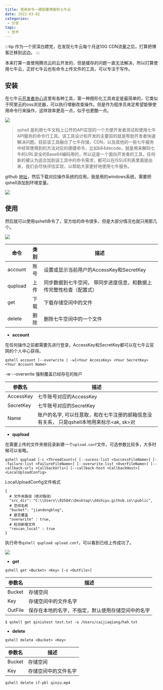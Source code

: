 ```yaml
---
title: 使用命令一键部署博客到七牛云
date: 2022-03-02
categories:
 - 分享
tags:
 - 技术
---
```

:::tip
作为一个资深白嫖党，在发现七牛云每个月送10G CDN流量之后，打算把博客迁移到这边。
:::
<!-- more -->
本来打算一直使用腾讯云的云开发的，但是缓存的问题一直无法解决，所以打算使用七牛云，正好七牛云也有命令上传文件的工具，可以专注于写作。

## 安装

在七牛云[开发者中心](https://developer.qiniu.com/kodo/5972/kodo-browser)这里有各种工具，第一种图形化工具肯定是最简单的，它类似于阿里云的oss浏览器，可以执行增删改查操作。但是作为程序员肯定希望能够使用命令行来操作，这样效率更高一点，似乎也更酷一点。

![](https://blog.jdqiong.cn/202203021725481.png)

> qshell 是利用七牛文档上公开的API实现的一个方便开发者测试和使用七牛API服务的命令行工具。该工具设计和开发的主要目的就是帮助开发者快速解决问题。目前该工具融合了七牛存储，CDN，以及其他的一些七牛服务中经常使用到的方法对应的便捷命令，比如b64decode，就是用来解码七牛的URL安全的Base64编码用的，所以这是一个面向开发者的工具，任何新的被认为适合加到该工具中的命令需求，都可以在ISSUE列表里面提出来，我们会尽快评估实现，以帮助大家更好地使用七牛服务。

github [地址](https://github.com/qiniu/qshell)，然后下载对应操作系统的应用，我是用的windows系统，需要把qshell添加到环境变量。

![](https://blog.jdqiong.cn/202203021731910.png)

## 使用

然后就可以使用qshell命令了，官方给的命令很多，但是大部分情况也就只用那几个。

![](https://blog.jdqiong.cn/202203021734858.png)


| 命令    | 类别  | 描述                                                                |
| ------- | :---: | ------------------------------------------------------------------- |
| account | 账号  | 设置或显示当前用户的AccessKey和SecretKey                            |
| qupload | 上传  | 同步数据到七牛空间， 带同步进度信息，和数据上传完整性检查（配置式） |
| get     | 下载  | 下载存储空间中的文件                                                |
| delete  | 删除  | 删除七牛空间中的一个文件                                            |

* **account**

在任何操作之前都需要先进行登录，AccessKey和SecretKey都可以在七牛云官网的个人中心获得。
```
qshell account [--overwrite | -w]<Your AccessKey> <Your SecretKey> <Your Account Name>
```
-w --overwrite 强制覆盖已经存在的账户

| 参数名    | 描述                                                                                      |
| --------- | ----------------------------------------------------------------------------------------- |
| AccessKey | 七牛账号对应的AccessKey                                                                   |
| SecretKey | 七牛账号对应的SecretKey                                                                   |
| Name      | 账户的名字, 可以任意取，和在七牛注册的邮箱信息没有关系， 只是qshell本地用来标示<ak, sk>对 |

* **qupload**

在需要上传的文件夹根目录新建一个`upload.conf`文件，可选参数比较多，大多时候可以省略。

```
qshell qupload [-c <ThreadCount>] [--sucess-list <SuccessFileName>] [--failure-list <FailureFileName>] [--overwrite-list <OverFileName>] [--callback-urls <CallbackUrls>] [--callback-host <CallbackHost>]
<LocalUploadConfig>
```

LocalUploadConfig文件格式
```config
{
  # 文件夹路径（绝对路径）
  "src_dir": "C:\\Users\\92584\\Desktop\\ddshiyu.github.io\\public",
  # 空间名称
  "bucket": "jiandongblog",
  # 是否覆盖
  "overwrite" : true,
  # 检测新增文件
  "rescan_local" : true
}
```
执行命令`qshell qupload upload.conf`，可以看到已经上传成功了。

![](https://blog.jdqiong.cn/4fed0ecd551d6d9bb04dcb8beb33b97.png)

* **get**

```
qshell get <Bucket> <Key> [-o <OutFile>]
```
|  参数名   | 描述  |
|  ----  | ----  |
| Bucket  | 存储空间 |
| Key  | 存储空间中的文件名字 |
| OutFile  | 保存在本地的名字，不指定，默认使用存储空间中的名字 |

```
$ qshell get qiniutest test.txt -o /Users/caijiaqiang/hah.txt
```

* **delete**

```
qshell delete <Bucket> <Key>
```
|  参数名   | 描述  |
|  ----  | ----  |
| Bucket  | 存储空间 |
| Key  | 存储空间中的文件名字 |

```
qshell delete if-pbl qiniu.mp4
```